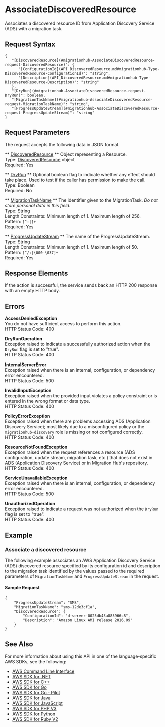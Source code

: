 # AssociateDiscoveredResource<a name="API_AssociateDiscoveredResource"></a>

Associates a discovered resource ID from Application Discovery Service \(ADS\) with a migration task\.

## Request Syntax<a name="API_AssociateDiscoveredResource_RequestSyntax"></a>

```
{
   "[DiscoveredResource](#migrationhub-AssociateDiscoveredResource-request-DiscoveredResource)": { 
      "[ConfigurationId](API_DiscoveredResource.md#migrationhub-Type-DiscoveredResource-ConfigurationId)": "string",
      "[Description](API_DiscoveredResource.md#migrationhub-Type-DiscoveredResource-Description)": "string"
   },
   "[DryRun](#migrationhub-AssociateDiscoveredResource-request-DryRun)": boolean,
   "[MigrationTaskName](#migrationhub-AssociateDiscoveredResource-request-MigrationTaskName)": "string",
   "[ProgressUpdateStream](#migrationhub-AssociateDiscoveredResource-request-ProgressUpdateStream)": "string"
}
```

## Request Parameters<a name="API_AssociateDiscoveredResource_RequestParameters"></a>

The request accepts the following data in JSON format\.

 ** [DiscoveredResource](#API_AssociateDiscoveredResource_RequestSyntax) **   <a name="migrationhub-AssociateDiscoveredResource-request-DiscoveredResource"></a>
Object representing a Resource\.  
Type: [DiscoveredResource](API_DiscoveredResource.md) object  
Required: Yes

 ** [DryRun](#API_AssociateDiscoveredResource_RequestSyntax) **   <a name="migrationhub-AssociateDiscoveredResource-request-DryRun"></a>
Optional boolean flag to indicate whether any effect should take place\. Used to test if the caller has permission to make the call\.  
Type: Boolean  
Required: No

 ** [MigrationTaskName](#API_AssociateDiscoveredResource_RequestSyntax) **   <a name="migrationhub-AssociateDiscoveredResource-request-MigrationTaskName"></a>
The identifier given to the MigrationTask\. *Do not store personal data in this field\.*   
Type: String  
Length Constraints: Minimum length of 1\. Maximum length of 256\.  
Pattern: `[^:|]+`   
Required: Yes

 ** [ProgressUpdateStream](#API_AssociateDiscoveredResource_RequestSyntax) **   <a name="migrationhub-AssociateDiscoveredResource-request-ProgressUpdateStream"></a>
The name of the ProgressUpdateStream\.  
Type: String  
Length Constraints: Minimum length of 1\. Maximum length of 50\.  
Pattern: `[^/:|\000-\037]+`   
Required: Yes

## Response Elements<a name="API_AssociateDiscoveredResource_ResponseElements"></a>

If the action is successful, the service sends back an HTTP 200 response with an empty HTTP body\.

## Errors<a name="API_AssociateDiscoveredResource_Errors"></a>

 **AccessDeniedException**   
You do not have sufficient access to perform this action\.  
HTTP Status Code: 400

 **DryRunOperation**   
Exception raised to indicate a successfully authorized action when the `DryRun` flag is set to "true"\.  
HTTP Status Code: 400

 **InternalServerError**   
Exception raised when there is an internal, configuration, or dependency error encountered\.  
HTTP Status Code: 500

 **InvalidInputException**   
Exception raised when the provided input violates a policy constraint or is entered in the wrong format or data type\.  
HTTP Status Code: 400

 **PolicyErrorException**   
Exception raised when there are problems accessing ADS \(Application Discovery Service\); most likely due to a misconfigured policy or the `migrationhub-discovery` role is missing or not configured correctly\.  
HTTP Status Code: 400

 **ResourceNotFoundException**   
Exception raised when the request references a resource \(ADS configuration, update stream, migration task, etc\.\) that does not exist in ADS \(Application Discovery Service\) or in Migration Hub's repository\.  
HTTP Status Code: 400

 **ServiceUnavailableException**   
Exception raised when there is an internal, configuration, or dependency error encountered\.  
HTTP Status Code: 500

 **UnauthorizedOperation**   
Exception raised to indicate a request was not authorized when the `DryRun` flag is set to "true"\.  
HTTP Status Code: 400

## Example<a name="API_AssociateDiscoveredResource_Examples"></a>

### Associate a discovered resource<a name="API_AssociateDiscoveredResource_Example_1"></a>

The following example associates an AWS Application Discovery Service \(ADS\) discovered resource specified by its configuration id and description to the migration task identified by the values passed to the required parameters of `MigrationTaskName` and `ProgressUpdateStream` in the request\.

#### Sample Request<a name="API_AssociateDiscoveredResource_Example_1_Request"></a>

```
{
    "ProgressUpdateStream": "SMS", 
    "MigrationTaskName": "sms-12de3cf1a", 
    "DiscoveredResource": {
        "ConfigurationId": "d-server-0025db43a885966c8", 
        "Description": "Amazon Linux AMI release 2016.09"
    }
}
```

## See Also<a name="API_AssociateDiscoveredResource_SeeAlso"></a>

For more information about using this API in one of the language\-specific AWS SDKs, see the following:
+  [AWS Command Line Interface](https://docs.aws.amazon.com/goto/aws-cli/AWSMigrationHub-2017-05-31/AssociateDiscoveredResource) 
+  [AWS SDK for \.NET](https://docs.aws.amazon.com/goto/DotNetSDKV3/AWSMigrationHub-2017-05-31/AssociateDiscoveredResource) 
+  [AWS SDK for C\+\+](https://docs.aws.amazon.com/goto/SdkForCpp/AWSMigrationHub-2017-05-31/AssociateDiscoveredResource) 
+  [AWS SDK for Go](https://docs.aws.amazon.com/goto/SdkForGoV1/AWSMigrationHub-2017-05-31/AssociateDiscoveredResource) 
+  [AWS SDK for Go \- Pilot](https://docs.aws.amazon.com/goto/SdkForGoPilot/AWSMigrationHub-2017-05-31/AssociateDiscoveredResource) 
+  [AWS SDK for Java](https://docs.aws.amazon.com/goto/SdkForJava/AWSMigrationHub-2017-05-31/AssociateDiscoveredResource) 
+  [AWS SDK for JavaScript](https://docs.aws.amazon.com/goto/AWSJavaScriptSDK/AWSMigrationHub-2017-05-31/AssociateDiscoveredResource) 
+  [AWS SDK for PHP V3](https://docs.aws.amazon.com/goto/SdkForPHPV3/AWSMigrationHub-2017-05-31/AssociateDiscoveredResource) 
+  [AWS SDK for Python](https://docs.aws.amazon.com/goto/boto3/AWSMigrationHub-2017-05-31/AssociateDiscoveredResource) 
+  [AWS SDK for Ruby V2](https://docs.aws.amazon.com/goto/SdkForRubyV2/AWSMigrationHub-2017-05-31/AssociateDiscoveredResource) 